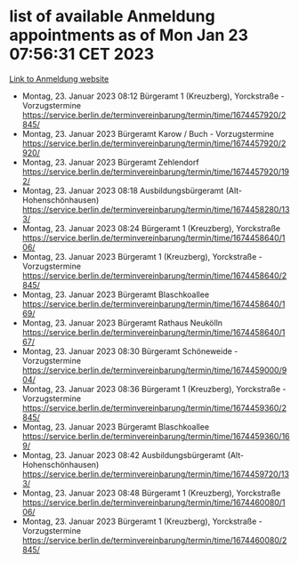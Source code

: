 # list of available Anmeldung appointments as of Mon Jan 23 07:56:31 CET 2023
[Link to Anmeldung website](https://service.berlin.de/terminvereinbarung/termin/tag.php?termin=0&anliegen[]=120686&dienstleisterlist=122210,122217,327316,122219,327312,122227,327314,122231,327346,122243,327348,122252,329742,122260,329745,122262,329748,122254,329751,122271,327278,122273,327274,122277,327276,330436,122280,327294,122282,327290,122284,327292,327539,122291,327270,122285,327266,122286,327264,122296,327268,150230,329760,122301,327282,122297,327286,122294,327284,122312,329763,122314,329775,122304,327330,122311,327334,122309,327332,122281,327352,122279,329772,122276,327324,122274,327326,122267,329766,122246,327318,122251,327320,122257,327322,122208,327298,122226,327300,121362,121364&herkunft=http%3A%2F%2Fservice.berlin.de%2Fdienstleistung%2F120686%2F)
- Montag, 23. Januar 2023 08:12 Bürgeramt 1 (Kreuzberg), Yorckstraße - Vorzugstermine https://service.berlin.de/terminvereinbarung/termin/time/1674457920/2845/
- Montag, 23. Januar 2023  Bürgeramt Karow / Buch - Vorzugstermine https://service.berlin.de/terminvereinbarung/termin/time/1674457920/2920/
- Montag, 23. Januar 2023  Bürgeramt Zehlendorf https://service.berlin.de/terminvereinbarung/termin/time/1674457920/192/
- Montag, 23. Januar 2023 08:18 Ausbildungsbürgeramt (Alt- Hohenschönhausen) https://service.berlin.de/terminvereinbarung/termin/time/1674458280/133/
- Montag, 23. Januar 2023 08:24 Bürgeramt 1 (Kreuzberg), Yorckstraße https://service.berlin.de/terminvereinbarung/termin/time/1674458640/106/
- Montag, 23. Januar 2023  Bürgeramt 1 (Kreuzberg), Yorckstraße - Vorzugstermine https://service.berlin.de/terminvereinbarung/termin/time/1674458640/2845/
- Montag, 23. Januar 2023  Bürgeramt Blaschkoallee https://service.berlin.de/terminvereinbarung/termin/time/1674458640/169/
- Montag, 23. Januar 2023  Bürgeramt Rathaus Neukölln https://service.berlin.de/terminvereinbarung/termin/time/1674458640/167/
- Montag, 23. Januar 2023 08:30 Bürgeramt Schöneweide - Vorzugstermine https://service.berlin.de/terminvereinbarung/termin/time/1674459000/904/
- Montag, 23. Januar 2023 08:36 Bürgeramt 1 (Kreuzberg), Yorckstraße - Vorzugstermine https://service.berlin.de/terminvereinbarung/termin/time/1674459360/2845/
- Montag, 23. Januar 2023  Bürgeramt Blaschkoallee https://service.berlin.de/terminvereinbarung/termin/time/1674459360/169/
- Montag, 23. Januar 2023 08:42 Ausbildungsbürgeramt (Alt- Hohenschönhausen) https://service.berlin.de/terminvereinbarung/termin/time/1674459720/133/
- Montag, 23. Januar 2023 08:48 Bürgeramt 1 (Kreuzberg), Yorckstraße https://service.berlin.de/terminvereinbarung/termin/time/1674460080/106/
- Montag, 23. Januar 2023  Bürgeramt 1 (Kreuzberg), Yorckstraße - Vorzugstermine https://service.berlin.de/terminvereinbarung/termin/time/1674460080/2845/

